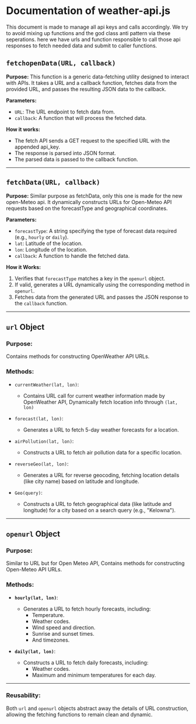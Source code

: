 # Documentation of weather-api.js

This document is made to manage all api keys and calls accordingly. We try to avoid mixing up functions and the god class anti pattern via these seperations. here we have urls and function responsible to call those api responses to fetch needed data and submit to caller functions.

## `fetchopenData(URL, callback)`
**Purpose:** This function is a generic data-fetching utility designed to interact with APIs. It takes a URL and a callback function, fetches data from the provided URL, and passes the resulting JSON data to the callback.

**Parameters:**
- `URL`: The URL endpoint to fetch data from.
- `callback`: A function that will process the fetched data.

**How it works:**
- The fetch API sends a GET request to the specified URL with the appended api_key.
- The response is parsed into JSON format.
- The parsed data is passed to the callback function.

---

## `fetchData(URL, callback)`
**Purpose:** Similar purpose as fetchData, only this one is made for the new open-Meteo api. It dynamically constructs URLs for Open-Meteo API requests based on the forecastType and geographical coordinates.

**Parameters:**
- `forecastType`: A string specifying the type of forecast data required (e.g., `hourly` or `daily`).
- `lat`: Latitude of the location.
- `lon`: Longitude of the location.
- `callback`: A function to handle the fetched data.

**How it Works:**
1. Verifies that `forecastType` matches a key in the `openurl` object.
2. If valid, generates a URL dynamically using the corresponding method in `openurl`.
3. Fetches data from the generated URL and passes the JSON response to the `callback` function.

---

## `url` Object

### Purpose:
Contains methods for constructing OpenWeather API URLs.

### Methods:

- `currentWeather(lat, lon)`:
  - Contains URL call for current weather information made by OpenWeather API, Dynamically fetch location info through `(lat, lon)`

- `forecast(lat, lon)`:
  - Generates a URL to fetch 5-day weather forecasts for a location.

- `airPollution(lat, lon)`:
  - Constructs a URL to fetch air pollution data for a specific location.

- `reverseGeo(lat, lon)`:
  - Generates a URL for reverse geocoding, fetching location details (like city name) based on latitude and longitude.

- `Geo(query)`:
  - Constructs a URL to fetch geographical data (like latitude and longitude) for a city based on a search query (e.g., "Kelowna").
---

## `openurl` Object

### Purpose:
Similar to URL but for Open Meteo API, Contains methods for constructing Open-Meteo API URLs.

### Methods:
- **`hourly(lat, lon)`**:
  - Generates a URL to fetch hourly forecasts, including:
    - Temperature.
    - Weather codes.
    - Wind speed and direction.
    - Sunrise and sunset times.
    - And timezones.

- **`daily(lat, lon)`**:
  - Constructs a URL to fetch daily forecasts, including:
    - Weather codes.
    - Maximum and minimum temperatures for each day.

---

### Reusability:
Both `url` and `openurl` objects abstract away the details of URL construction, allowing the fetching functions to remain clean and dynamic.



